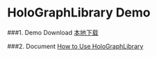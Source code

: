 HoloGraphLibrary Demo
====================
###1. Demo Download
<a href="apk/app-debug.apk" target="_blank" title="点击下载到本地">本地下载</a>

###2. Document
[How to Use HoloGraphLibrary](https://github.com/android-cn/android-open-project-analysis/tree/master/holographlibrary)  
